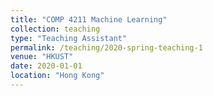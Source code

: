 ```yaml
---
title: "COMP 4211 Machine Learning"
collection: teaching
type: "Teaching Assistant"
permalink: /teaching/2020-spring-teaching-1
venue: "HKUST"
date: 2020-01-01
location: "Hong Kong"
---
```

